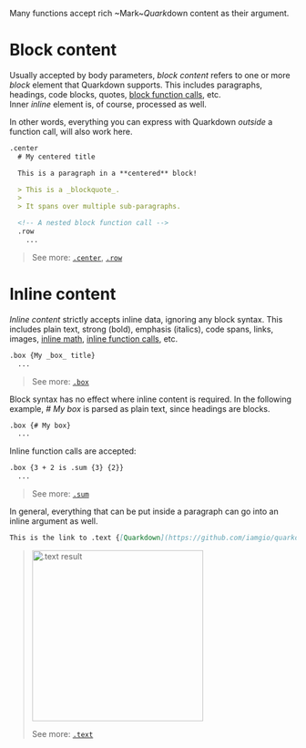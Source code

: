 Many functions accept rich ~Mark~*Quark*down content as their argument.

# Block content

Usually accepted by body parameters, *block content* refers to one or more *block* element that Quarkdown supports. This includes paragraphs, headings, code blocks, quotes, [block function calls](syntax-of-a-function-call#block-vs-inline-function-calls), etc.  
Inner *inline* element is, of course, processed as well.  

In other words, everything you can express with Quarkdown *outside* a function call, will also work here.

```markdown
.center
  # My centered title

  This is a paragraph in a **centered** block!

  > This is a _blockquote_.
  >
  > It spans over multiple sub-paragraphs.

  <!-- A nested block function call -->
  .row
    ...
```
> See more: [`.center`](align), [`.row`](stacks)

# Inline content

*Inline content* strictly accepts inline data, ignoring any block syntax. This includes plain text, strong (bold), emphasis (italics), code spans, links, images, [inline math](tex-formulas), [inline function calls](syntax-of-a-function-call#block-vs-inline-function-calls), etc.

```markdown
.box {My _box_ title}
  ...
```
> See more: [`.box`](box)

Block syntax has no effect where inline content is required. In the following example, *# My box* is parsed as plain text, since headings are blocks.

```markdown
.box {# My box}
  ...
```

Inline function calls are accepted:

```markdown
.box {3 + 2 is .sum {3} {2}}
  ...
```
> See more: [`.sum`](math)

In general, everything that can be put inside a paragraph can go into an inline argument as well.

```markdown
This is the link to .text {[Quarkdown](https://github.com/iamgio/quarkdown)} size:{large}
```
> <img width="300" alt=".text result" src="https://github.com/user-attachments/assets/21d8b056-0bb7-4d84-ac16-3b70d55e39a3">  
>
> See more: [`.text`](text)
